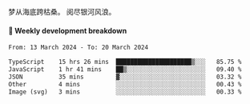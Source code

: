 梦从海底跨枯桑。
阅尽银河风浪。


#### 📝 Weekly development breakdown

<!--START_SECTION:waka-->

```txt
From: 13 March 2024 - To: 20 March 2024

TypeScript    15 hrs 26 mins  █████████████████████▒░░░   85.75 %
JavaScript    1 hr 41 mins    ██▒░░░░░░░░░░░░░░░░░░░░░░   09.40 %
JSON          35 mins         ▓░░░░░░░░░░░░░░░░░░░░░░░░   03.32 %
Other         4 mins          ░░░░░░░░░░░░░░░░░░░░░░░░░   00.43 %
Image (svg)   3 mins          ░░░░░░░░░░░░░░░░░░░░░░░░░   00.33 %
```

<!--END_SECTION:waka-->



